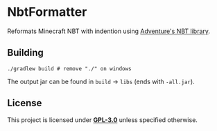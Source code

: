 # NbtFormatter

Reformats Minecraft NBT with indention
using [Adventure's NBT library](https://github.com/KyoriPowered/adventure/tree/main/4/nbt).

## Building

```shell
./gradlew build # remove "./" on windows
```

The output jar can be found in `build` → `libs` (ends with `-all.jar`).

## License

This project is licensed under [**GPL-3.0**](./LICENSE) unless specified otherwise.
